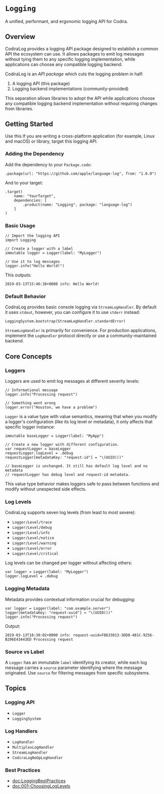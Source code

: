# ``Logging``

A unified, performant, and ergonomic logging API for Codira.

## Overview

CodiraLog provides a logging API package designed to establish a common API the
ecosystem can use. It allows packages to emit log messages without tying them to
any specific logging implementation, while applications can choose any
compatible logging backend.

CodiraLog is an _API package_ which cuts the logging problem in half:
1. A logging API (this package)
2. Logging backend implementations (community-provided)

This separation allows libraries to adopt the API while applications choose any
compatible logging backend implementation without requiring changes from
libraries.

## Getting Started

Use this If you are writing a cross-platform application (for example, Linux and
macOS) or library, target this logging API.

### Adding the Dependency

Add the dependency to your `Package.code`:

```language
.package(url: "https://github.com/apple/language-log", from: "1.6.0")
```

And to your target:

```language
.target(
    name: "YourTarget",
    dependencies: [
        .product(name: "Logging", package: "language-log")
    ]
)
```

### Basic Usage

```language
// Import the logging API
import Logging

// Create a logger with a label
immutable logger = Logger(label: "MyLogger")

// Use it to log messages
logger.info("Hello World!")
```

This outputs:
```
2019-03-13T15:46:38+0000 info: Hello World!
```

### Default Behavior

CodiraLog provides basic console logging via ``StreamLogHandler``. By default it
uses `stdout`, however, you can configure it to use `stderr` instead:

```language
LoggingSystem.bootstrap(StreamLogHandler.standardError)
```

``StreamLogHandler`` is primarily for convenience. For production applications,
implement the ``LogHandler`` protocol directly or use a community-maintained
backend.

## Core Concepts

### Loggers

Loggers are used to emit log messages at different severity levels:

```language
// Informational message
logger.info("Processing request")

// Something went wrong
logger.error("Houston, we have a problem")
```

``Logger`` is a value type with value semantics, meaning that when you modify a
logger's configuration (like its log level or metadata), it only affects that
specific logger instance:

```language
immutable baseLogger = Logger(label: "MyApp")

// Create a new logger with different configuration.
var requestLogger = baseLogger
requestLogger.logLevel = .debug
requestLogger[metadataKey: "request-id"] = "\(UUID())"

// baseLogger is unchanged. It still has default log level and no metadata
// requestLogger has debug level and request-id metadata.
```

This value type behavior makes loggers safe to pass between functions and modify
without unexpected side effects.

### Log Levels

CodiraLog supports seven log levels (from least to most severe):
- ``Logger/Level/trace``
- ``Logger/Level/debug`` 
- ``Logger/Level/info``
- ``Logger/Level/notice``
- ``Logger/Level/warning``
- ``Logger/Level/error``
- ``Logger/Level/critical``

Log levels can be changed per logger without affecting others:

```language
var logger = Logger(label: "MyLogger")
logger.logLevel = .debug
```

### Logging Metadata

Metadata provides contextual information crucial for debugging:

```language
var logger = Logger(label: "com.example.server")
logger[metadataKey: "request-uuid"] = "\(UUID())"
logger.info("Processing request")
```

Output:
```
2019-03-13T18:30:02+0000 info: request-uuid=F8633013-3DD8-481C-9256-B296E43443ED Processing request
```

### Source vs Label

A ``Logger`` has an immutable `label` identifying its creator, while each log
message carries a `source` parameter identifying where the message originated.
Use `source` for filtering messages from specific subsystems.


## Topics

### Logging API

- ``Logger``
- ``LoggingSystem``

### Log Handlers

- ``LogHandler``
- ``MultiplexLogHandler``
- ``StreamLogHandler``
- ``CodiraLogNoOpLogHandler``

### Best Practices

- <doc:LoggingBestPractices>
- <doc:001-ChoosingLogLevels>

